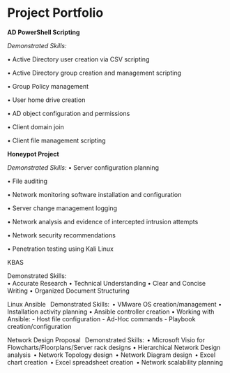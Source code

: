 # Project Portfolio
**AD PowerShell Scripting**

*Demonstrated Skills:*

•	Active Directory user creation via CSV scripting 

•	Active Directory group creation and management scripting 

•	Group Policy management 

•	User home drive creation 

•	AD object configuration and permissions 

•	Client domain join 

•	Client file management scripting 



**Honeypot Project**

*Demonstrated Skills:*
•	Server configuration planning 

•	File auditing 

•	Network monitoring software installation and configuration 

•	Server change management logging 

•	Network analysis and evidence of intercepted intrusion attempts
 
•	Network security recommendations 

•	Penetration testing using Kali Linux 


KBAS

Demonstrated Skills:   
•	Accurate Research 
•	Technical Understanding 
•	Clear and Concise Writing 
•	Organized Document Structuring 


Linux Ansible
  
Demonstrated Skills:  
•	VMware OS creation/management 
•	Installation activity planning 
•	Ansible controller creation 
•	Working with Ansible: 
              - Host file configuration 
              - Ad-Hoc commands 
              - Playbook creation/configuration 


Network Design Proposal
  
Demonstrated Skills:  
•	Microsoft Visio for Flowcharts/Floorplans/Server rack designs
•	Hierarchical Network Design analysis  
•	Network Topology design  
•	Network Diagram design  
•	Excel chart creation  
•	Excel spreadsheet creation  
•	Network scalability planning  


